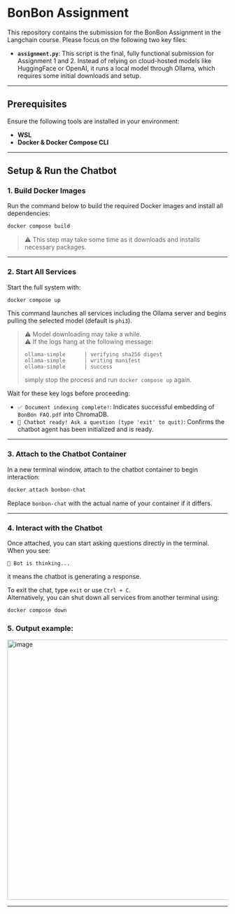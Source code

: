 # BonBon Assignment

This repository contains the submission for the BonBon Assignment in the Langchain course. Please focus on the following two key files:

- **`assignment.py`**: This script is the final, fully functional submission for Assignment 1 and 2. Instead of relying on cloud-hosted models like HuggingFace or OpenAI, it runs a local model through Ollama, which requires some initial downloads and setup.

---

## Prerequisites

Ensure the following tools are installed in your environment:

- **WSL**
- **Docker & Docker Compose CLI**

---

## Setup & Run the Chatbot

### 1. Build Docker Images

Run the command below to build the required Docker images and install all dependencies:

```bash
docker compose build
```

> ⚠️ This step may take some time as it downloads and installs necessary packages.

---

### 2. Start All Services

Start the full system with:

```bash
docker compose up
```

This command launches all services including the Ollama server and begins pulling the selected model (default is `phi3`).

> ⚠️ Model downloading may take a while.  
> ⚠️ If the logs hang at the following message:
> ```
> ollama-simple      | verifying sha256 digest
> ollama-simple      | writing manifest
> ollama-simple      | success
> ```
> simply stop the process and run `docker compose up` again.

Wait for these key logs before proceeding:

- `✅ Document indexing complete!`: Indicates successful embedding of `BonBon FAQ.pdf` into ChromaDB.
- `🤖 Chatbot ready! Ask a question (type 'exit' to quit)`: Confirms the chatbot agent has been initialized and is ready.

---

### 3. Attach to the Chatbot Container

In a new terminal window, attach to the chatbot container to begin interaction:

```bash
docker attach bonbon-chat
```

Replace `bonbon-chat` with the actual name of your container if it differs.

---

### 4. Interact with the Chatbot

Once attached, you can start asking questions directly in the terminal.  
When you see:

```
🤖 Bot is thinking...
```

it means the chatbot is generating a response.

To exit the chat, type `exit` or use `Ctrl + C`.  
Alternatively, you can shut down all services from another terminal using:

```bash
docker compose down
```
### 5. Output example:
<img width="1049" height="594" alt="image" src="https://github.com/user-attachments/assets/7c32047b-df64-49dc-a54d-3c2412b515fc" />

---

